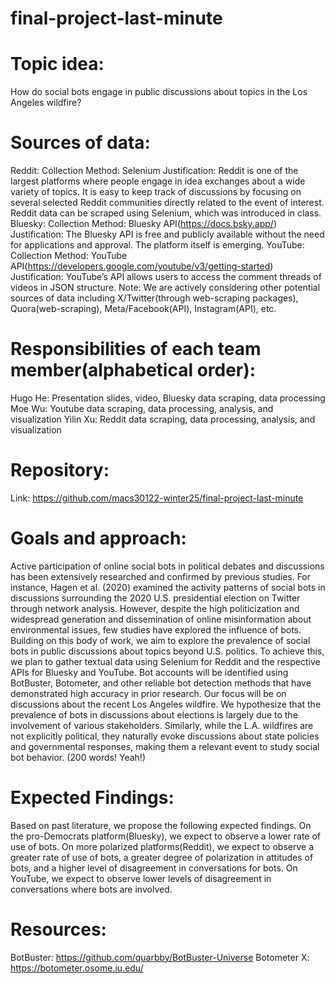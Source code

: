 # final-project-last-minute
# Topic idea:
How do social bots engage in public discussions about topics in the Los Angeles wildfire?
# Sources of data: 
Reddit: 
Collection Method: Selenium
Justification: Reddit is one of the largest platforms where people engage in idea exchanges about a wide variety of topics. It is easy to keep track of discussions by focusing on several selected Reddit communities directly related to the event of interest. Reddit data can be scraped using Selenium, which was introduced in class.
Bluesky:
Collection Method: Bluesky API(https://docs.bsky.app/)
Justification: The Bluesky API is free and publicly available without the need for applications and approval. The platform itself is emerging.
YouTube:
Collection Method: YouTube API(https://developers.google.com/youtube/v3/getting-started)
Justification: YouTube’s API allows users to access the comment threads of videos in JSON structure. 
Note: We are actively considering other potential sources of data including X/Twitter(through web-scraping packages), Quora(web-scraping), Meta/Facebook(API), Instagram(API), etc.
# Responsibilities of each team member(alphabetical order):
Hugo He: Presentation slides, video, Bluesky data scraping, data processing
Moe Wu: Youtube data scraping, data processing, analysis, and visualization
Yilin Xu: Reddit data scraping, data processing, analysis, and visualization
# Repository:
Link: https://github.com/macs30122-winter25/final-project-last-minute
# Goals and approach:
Active participation of online social bots in political debates and discussions has been extensively researched and confirmed by previous studies. For instance, Hagen et al. (2020) examined the activity patterns of social bots in discussions surrounding the 2020 U.S. presidential election on Twitter through network analysis. However, despite the high politicization and widespread generation and dissemination of online misinformation about environmental issues, few studies have explored the influence of bots. Building on this body of work, we aim to explore the prevalence of social bots in public discussions about topics beyond U.S. politics.
To achieve this, we plan to gather textual data using Selenium for Reddit and the respective APIs for Bluesky and YouTube. Bot accounts will be identified using BotBuster, Botometer, and other reliable bot detection methods that have demonstrated high accuracy in prior research. Our focus will be on discussions about the recent Los Angeles wildfire. We hypothesize that the prevalence of bots in discussions about elections is largely due to the involvement of various stakeholders. Similarly, while the L.A. wildfires are not explicitly political, they naturally evoke discussions about state policies and governmental responses, making them a relevant event to study social bot behavior. (200 words! Yeah!)
# Expected Findings:
Based on past literature, we propose the following expected findings. On the pro-Democrats platform(Bluesky), we expect to observe a lower rate of use of bots. On more polarized platforms(Reddit), we expect to observe a greater rate of use of bots, a greater degree of polarization in attitudes of bots, and a higher level of disagreement in conversations for bots. On YouTube, we expect to observe lower levels of disagreement in conversations where bots are involved.
# Resources:
BotBuster: https://github.com/quarbby/BotBuster-Universe
Botometer X: https://botometer.osome.iu.edu/






